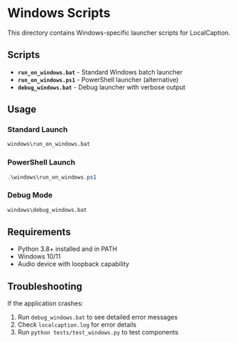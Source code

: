 # Windows Scripts

This directory contains Windows-specific launcher scripts for LocalCaption.

## Scripts

- **`run_on_windows.bat`** - Standard Windows batch launcher
- **`run_on_windows.ps1`** - PowerShell launcher (alternative)
- **`debug_windows.bat`** - Debug launcher with verbose output

## Usage

### Standard Launch
```cmd
windows\run_on_windows.bat
```

### PowerShell Launch
```powershell
.\windows\run_on_windows.ps1
```

### Debug Mode
```cmd
windows\debug_windows.bat
```

## Requirements

- Python 3.8+ installed and in PATH
- Windows 10/11
- Audio device with loopback capability

## Troubleshooting

If the application crashes:
1. Run `debug_windows.bat` to see detailed error messages
2. Check `localcaption.log` for error details
3. Run `python tests/test_windows.py` to test components
